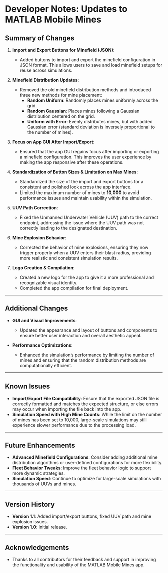 # Developer Notes: Updates to MATLAB Mobile Mines

## Summary of Changes

1. **Import and Export Buttons for Minefield (JSON)**:
   - Added buttons to import and export the minefield configuration in JSON format. This allows users to save and load minefield setups for reuse across simulations.

2. **Minefield Distribution Updates**:
   - Removed the old minefield distribution methods and introduced three new methods for mine placement:
     - **Random Uniform**: Randomly places mines uniformly across the grid.
     - **Random Gaussian**: Places mines following a Gaussian distribution centered on the grid.
     - **Uniform with Error**: Evenly distributes mines, but with added Gaussian error (standard deviation is inversely proportional to the number of mines).
   
3. **Focus on App GUI After Import/Export**:
   - Ensured that the app GUI regains focus after importing or exporting a minefield configuration. This improves the user experience by making the app responsive after these operations.

4. **Standardization of Button Sizes & Limitation on Max Mines**:
   - Standardized the size of the import and export buttons for a consistent and polished look across the app interface.
   - Limited the maximum number of mines to **10,000** to avoid performance issues and maintain usability within the simulation.

5. **UUV Path Correction**:
   - Fixed the Unmanned Underwater Vehicle (UUV) path to the correct endpoint, addressing the issue where the UUV path was not correctly leading to the designated destination.

6. **Mine Explosion Behavior**:
   - Corrected the behavior of mine explosions, ensuring they now trigger properly when a UUV enters their blast radius, providing more realistic and consistent simulation results.

7. **Logo Creation & Compilation**:
   - Created a new logo for the app to give it a more professional and recognizable visual identity.
   - Completed the app compilation for final deployment.

---

## Additional Changes

- **GUI and Visual Improvements**:
  - Updated the appearance and layout of buttons and components to ensure better user interaction and overall aesthetic appeal.

- **Performance Optimizations**:
  - Enhanced the simulation’s performance by limiting the number of mines and ensuring that the random distribution methods are computationally efficient.

---

## Known Issues

- **Import/Export File Compatibility**: Ensure that the exported JSON file is correctly formatted and matches the expected structure, or else errors may occur when importing the file back into the app.
- **Simulation Speed with High Mine Counts**: While the limit on the number of mines has been set to 10,000, large-scale simulations may still experience slower performance due to the processing load.

---

## Future Enhancements

- **Advanced Minefield Configurations**: Consider adding additional mine distribution algorithms or user-defined configurations for more flexibility.
- **Fleet Behavior Tweaks**: Improve the fleet behavior logic to support more dynamic strategies.
- **Simulation Speed**: Continue to optimize for large-scale simulations with thousands of UUVs and mines.

---

## Version History

- **Version 1.1**: Added import/export buttons, fixed UUV path and mine explosion issues.
- **Version 1.0**: Initial release.

---

## Acknowledgements

- Thanks to all contributors for their feedback and support in improving the functionality and usability of the MATLAB Mobile Mines app.

